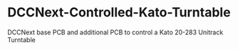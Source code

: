 # DCCNext-Controlled-Kato-Turntable
DCCNext base PCB and additional PCB to control a Kato 20-283 Unitrack Turntable 
